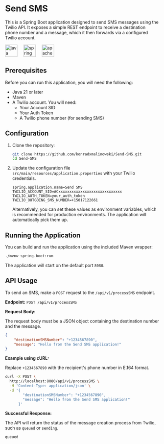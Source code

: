 # Send SMS

This is a Spring Boot application designed to send SMS messages using the Twilio API. It exposes a simple REST endpoint to receive a destination phone number and a message, which it then forwards via a configured Twilio account.
<div align="left">
  <img src="https://skillicons.dev/icons?i=java" height="40" alt="java logo"  />
  <img width="12" />
  <img src="https://skillicons.dev/icons?i=spring" height="40" alt="spring logo"  />
  <img width="12" />
  <img src="https://skillicons.dev/icons?i=maven" height="40" alt="apachemaven logo"  />
</div>

## Prerequisites

Before you can run this application, you will need the following:
*   Java 21 or later
*   Maven
*   A Twilio account. You will need:
    *   Your Account SID
    *   Your Auth Token
    *   A Twilio phone number (for sending SMS)

## Configuration

1.  Clone the repository:
    ```sh
    git clone https://github.com/konradxmalinowski/Send-SMS.git
    cd Send-SMS
    ```

2.  Update the configuration file `src/main/resources/application.properties` with your Twilio credentials.

    ```properties
    spring.application.name=Send SMS
    TWILIO_ACCOUNT_SID=ACxxxxxxxxxxxxxxxxxxxxxxxxxxxxx
    TWILIO_AUTH_TOKEN=your_auth_token
    TWILIO_OUTGOING_SMS_NUMBER=+15017122661
    ```
    
    Alternatively, you can set these values as environment variables, which is recommended for production environments. The application will automatically pick them up.

## Running the Application

You can build and run the application using the included Maven wrapper:

```sh
./mvnw spring-boot:run
```

The application will start on the default port `8080`.

## API Usage

To send an SMS, make a `POST` request to the `/api/v1/processSMS` endpoint.

**Endpoint:** `POST /api/v1/processSMS`

**Request Body:**

The request body must be a JSON object containing the destination number and the message.

```json
{
    "destinationSMSNumber": "+1234567890",
    "message": "Hello from the Send SMS application!"
}
```

**Example using cURL:**

Replace `+1234567890` with the recipient's phone number in E.164 format.

```sh
curl -X POST \
  http://localhost:8080/api/v1/processSMS \
  -H 'Content-Type: application/json' \
  -d '{
        "destinationSMSNumber": "+1234567890",
        "message": "Hello from the Send SMS application!"
      }'
```

**Successful Response:**

The API will return the status of the message creation process from Twilio, such as `queued` or `sending`.

```
queued
